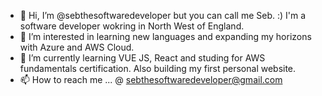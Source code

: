 - 👋 Hi, I’m @sebthesoftwaredeveloper but you can call me Seb. :) I'm a software developer wokring in North West of England.
- 👀 I’m interested in learning new languages and expanding my horizons with Azure and AWS Cloud.
- 🌱 I’m currently learning VUE JS, React and studing for AWS fundamentals certification. Also building my first personal website.
- 📫 How to reach me ... @ sebthesoftwaredeveloper@gmail.com

<!---
sebthesoftwaredeveloper/sebthesoftwaredeveloper is a ✨ special ✨ repository because its `README.md` (this file) appears on your GitHub profile.
You can click the Preview link to take a look at your changes.
--->
